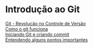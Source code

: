 # Introdução ao Git

[Git - Revolução no Controle de Versão](/Arquivos/Conteudo/1%20-%20Principio%20de%20desenvolvimento%20de%20software/1.1.1%20Git.md) <br>
[Como o git funciona](/Arquivos/Conteudo/1%20-%20Principio%20de%20desenvolvimento%20de%20software/1.1.2%20Como%20o%20git%20funciona.md) <br>
[Iniciando Git e criando commit](/Arquivos/Conteudo/1%20-%20Principio%20de%20desenvolvimento%20de%20software/1.1.3%20Iniciando%20Git%20e%20criando%20commit.md) <br>
[Entendendo alguns pontos importantes](/Arquivos/Conteudo/1%20-%20Principio%20de%20desenvolvimento%20de%20software/1.1.4%20Entendendo%20alguns%20pontos%20importantes.md)